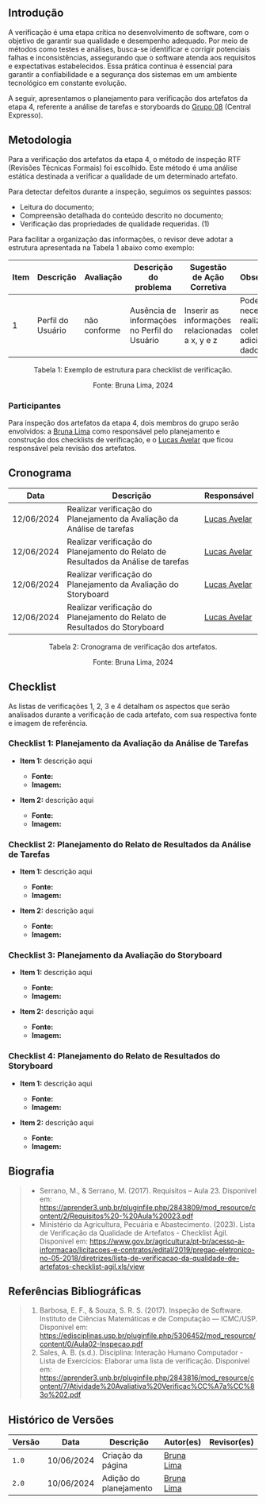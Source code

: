 ## Introdução
A verificação é uma etapa crítica no desenvolvimento de software, com o objetivo de garantir sua qualidade e desempenho adequado. Por meio de métodos como testes e análises, busca-se identificar e corrigir potenciais falhas e inconsistências, assegurando que o software atenda aos requisitos e expectativas estabelecidos. Essa prática contínua é essencial para garantir a confiabilidade e a segurança dos sistemas em um ambiente tecnológico em constante evolução.

A seguir, apresentamos o planejamento para verificação dos artefatos da etapa 4, referente a análise de tarefas e storyboards do [Grupo 08](https://interacao-humano-computador.github.io/2024.1-Central-Expresso) (Central Expresso).</p>

## Metodologia
Para a verificação dos artefatos da etapa 4, o método de inspeção RTF (Revisões Técnicas Formais) foi escolhido. Este método é uma análise estática destinada a verificar a qualidade de um determinado artefato.<br>

Para detectar defeitos durante a inspeção, seguimos os seguintes passos:<br>
- Leitura do documento;<br>
- Compreensão detalhada do conteúdo descrito no documento;<br>
- Verificação das propriedades de qualidade requeridas. (1)<br>

Para facilitar a organização das informações, o revisor deve adotar a estrutura apresentada na Tabela 1 abaixo como exemplo: <br>

<center> 

| Item | Descrição      | Avaliação      | Descrição do problema | Sugestão de Ação Corretiva | Observações |
| ---- | -------------- | -------------- | --------------------- | -------------------------- | ----------- |
|  1   | Perfil do Usuário | não conforme | Ausência de informações no Perfil do Usuário |Inserir as informações relacionadas a x, y e z | Pode ser necessário realizar coletas adicionais de dados |

</center>

<p style="text-align: center">Tabela 1: Exemplo de estrutura para checklist de verificação.</p>
<p style="text-align: center">Fonte: Bruna Lima, 2024</p>

### Participantes
Para inspeção dos artefatos da etapa 4, dois membros do grupo serão envolvidos: a [Bruna Lima](https://github.com/libruna) como responsável pelo planejamento e construção dos checklists de verificação, e o [Lucas Avelar](https://github.com/LucasAvelar2711) que ficou responsável pela revisão dos artefatos.

## Cronograma

<center> 

| Data     | Descrição      | Responsável        | 
| -------- | -------------- | ------------------ | 
|  12/06/2024  | Realizar verificação do Planejamento da Avaliação da Análise de tarefas | [Lucas Avelar](https://github.com/LucasAvelar2711) |   
|  12/06/2024  | Realizar verificação do Planejamento do Relato de Resultados da Análise de tarefas | [Lucas Avelar](https://github.com/LucasAvelar2711) |   
|  12/06/2024  | Realizar verificação do Planejamento da Avaliação do Storyboard | [Lucas Avelar](https://github.com/LucasAvelar2711) |   
|  12/06/2024  | Realizar verificação do Planejamento do Relato de Resultados do Storyboard | [Lucas Avelar](https://github.com/LucasAvelar2711) |  

</center>

<p style="text-align: center">Tabela 2: Cronograma de verificação dos artefatos.</p>
<p style="text-align: center">Fonte: Bruna Lima, 2024</p>


## Checklist
As listas de verificações 1, 2, 3 e 4 detalham os aspectos que serão analisados durante a verificação de cada artefato, com sua respectiva fonte e imagem de referência.

### Checklist 1: Planejamento da Avaliação da Análise de Tarefas

- **Item 1:** descrição aqui
    - **Fonte:**
    - **Imagem:**

- **Item 2:** descrição aqui
    - **Fonte:**
    - **Imagem:**

### Checklist 2: Planejamento do Relato de Resultados da Análise de Tarefas

- **Item 1:** descrição aqui
    - **Fonte:**
    - **Imagem:**

- **Item 2:** descrição aqui
    - **Fonte:**
    - **Imagem:**

### Checklist 3: Planejamento da Avaliação do Storyboard

- **Item 1:** descrição aqui
    - **Fonte:**
    - **Imagem:**

- **Item 2:** descrição aqui
    - **Fonte:**
    - **Imagem:**

### Checklist 4: Planejamento do Relato de Resultados do Storyboard

- **Item 1:** descrição aqui
    - **Fonte:**
    - **Imagem:**

- **Item 2:** descrição aqui
    - **Fonte:**
    - **Imagem:**

## Biografia
> - Serrano, M., & Serrano, M. (2017). Requisitos – Aula 23. Disponivel em: https://aprender3.unb.br/pluginfile.php/2843809/mod_resource/content/2/Requisitos%20-%20Aula%20023.pdf
> - Ministério da Agricultura, Pecuária e Abastecimento. (2023). Lista de Verificação da Qualidade de Artefatos - Checklist Ágil. Disponivel em: https://www.gov.br/agricultura/pt-br/acesso-a-informacao/licitacoes-e-contratos/edital/2019/pregao-eletronico-no-05-2018/diretrizes/lista-de-verificacao-da-qualidade-de-artefatos-checklist-agil.xls/view

## Referências Bibliográficas
> 1. Barbosa, E. F., & Souza, S. R. S. (2017). Inspeção de Software. Instituto de Ciências Matemáticas e de Computação — ICMC/USP. Disponivel em: https://edisciplinas.usp.br/pluginfile.php/5306452/mod_resource/content/0/Aula02-Inspecao.pdf
> 2. Sales, A. B. (s.d.). Disciplina: Interação Humano Computador - Lista de Exercícios: Elaborar uma lista de verificação. Disponível em: https://aprender3.unb.br/pluginfile.php/2843816/mod_resource/content/7/Atividade%20Avaliativa%20Verificac%CC%A7a%CC%83o%202.pdf

## Histórico de Versões

| Versão |    Data    | Descrição      | Autor(es)           | Revisor(es)               |
| ------ | :--------: | -------------- | --------------------| ------------------------- |
| `1.0`  | 10/06/2024 | Criação da página              | [Bruna Lima](https://github.com/libruna) |   |
| `2.0`  | 10/06/2024 | Adição do planejamento | [Bruna Lima](https://github.com/libruna) |   |
